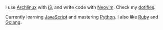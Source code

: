 I use [Archlinux](https://github.com/UltiRequiem/Archlinux) with 
[i3](https://github.com/UltiRequiem/dotfiles/tree/main/.config/i3), and
write code with [Neovim](https://github.com/UltiRequiem/neovim). 
Check my [dotifles](https://github.com/UltiRequiem/dotfiles).

Currently learning [JavaScript](https://github.com/UltiRequiem/daily-js-practice)
and mastering [Python](https://github.com/UltiRequiem/daily-python-practice).
I also like [Ruby](https://github.com/UltiRequiem/daily-ruby-practice) and
[Golang](https://github.com/UltiRequiem/daily-ruby-practice).
